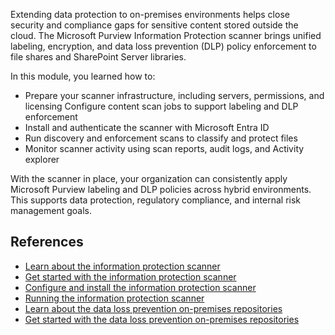 Extending data protection to on-premises environments helps close security and compliance gaps for sensitive content stored outside the cloud. The Microsoft Purview Information Protection scanner brings unified labeling, encryption, and data loss prevention (DLP) policy enforcement to file shares and SharePoint Server libraries.

In this module, you learned how to:

- Prepare your scanner infrastructure, including servers, permissions, and licensing
 Configure content scan jobs to support labeling and DLP enforcement
- Install and authenticate the scanner with Microsoft Entra ID
- Run discovery and enforcement scans to classify and protect files
- Monitor scanner activity using scan reports, audit logs, and Activity explorer

With the scanner in place, your organization can consistently apply Microsoft Purview labeling and DLP policies across hybrid environments. This supports data protection, regulatory compliance, and internal risk management goals.

## References

- [Learn about the information protection scanner](/purview/deploy-scanner?azure-portal=true)
- [Get started with the information protection scanner](/purview/deploy-scanner-prereqs?azure-portal=true)
- [Configure and install the information protection scanner](/purview/deploy-scanner-configure-install)
- [Running the information protection scanner](/purview/deploy-scanner-manage?azure-portal=true)
- [Learn about the data loss prevention on-premises repositories](/purview/dlp-on-premises-scanner-learn?azure-portal=true)
- [Get started with the data loss prevention on-premises repositories](/purview/dlp-on-premises-scanner-get-started?azure-portal=true)
